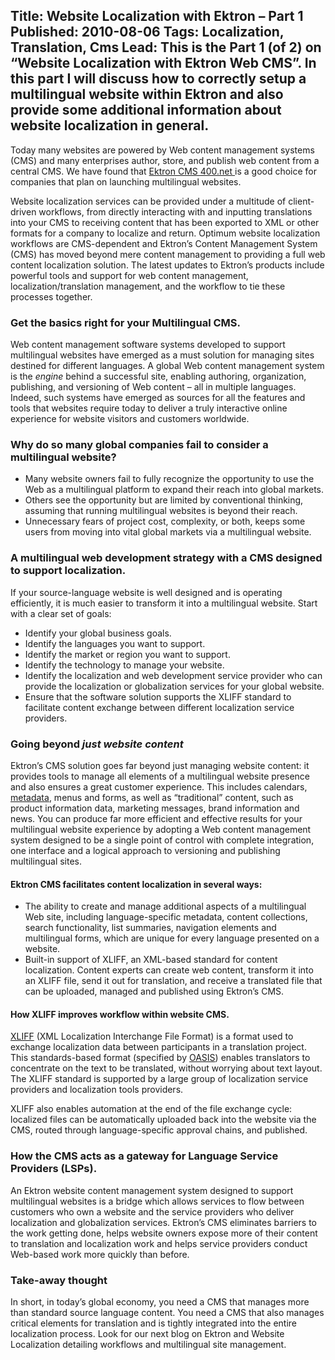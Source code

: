 Title: Website Localization with Ektron – Part 1
Published: 2010-08-06
Tags: Localization, Translation, Cms
Lead: This is the Part 1 (of 2) on “Website Localization with Ektron Web CMS”. In this part I will discuss how to correctly setup a multilingual website within Ektron and also provide some additional information about website localization in general.
---
Today many websites are powered by Web content management systems (CMS) and many enterprises author, store, and publish web content from a central CMS. We have found that [Ektron CMS 400.net ](http://www.ektron.com/) is a good choice for companies that plan on launching multilingual websites.

Website localization services can be provided under a multitude of client-driven workflows, from directly interacting with and inputting translations into your CMS to receiving content that has been exported to XML or other formats for a company to localize and return. Optimum website localization workflows are CMS-dependent and Ektron’s Content Management System (CMS) has moved beyond mere content management to providing a full web content localization solution. The latest updates to Ektron’s products include powerful tools and support for web content management, localization/translation management, and the workflow to tie these processes together.

### Get the basics right for your Multilingual CMS.

Web content management software systems developed to support multilingual websites have emerged as a must solution for managing sites destined for different languages. A global Web content management system is the *engine* behind a successful site, enabling authoring, organization, publishing, and versioning of Web content &#8211; all in multiple languages. Indeed, such systems have emerged as sources for all the features and tools that websites require today to deliver a truly interactive online experience for website visitors and customers worldwide.

### Why do so many global companies fail to consider a multilingual website?

* Many website owners fail to fully recognize the opportunity to use the Web as a multilingual platform to expand their reach into global markets.
* Others see the opportunity but are limited by conventional thinking, assuming that running multilingual websites is beyond their reach.
* Unnecessary fears of project cost, complexity, or both, keeps some users from moving into vital global markets via a multilingual website.

### A multilingual web development strategy with a CMS designed to support localization.

If your source-language website is well designed and is operating efficiently, it is much easier to transform it into a multilingual website. Start with a clear set of goals:

* Identify your global business goals.
* Identify the languages you want to support.
* Identify the market or region you want to support.
* Identify the technology to manage your website.
* Identify the localization and web development service provider who can provide the localization or globalization services for your global website.
* Ensure that the software solution supports the XLIFF standard to facilitate content exchange between different localization service providers.

### Going beyond *just website content*

Ektron’s CMS solution goes far beyond just managing website content: it provides tools to manage all elements of a multilingual website presence and also ensures a great customer experience. This includes calendars, [metadata](http://en.wikipedia.org/wiki/Metadata#Metadata_on_the_Internet), menus and forms, as well as &#8220;traditional&#8221; content, such as product information data, marketing messages, brand information and news. You can produce far more efficient and effective results for your multilingual website experience by adopting a Web content management system designed to be a single point of control with complete integration, one interface and a logical approach to versioning and publishing multilingual sites.

#### Ektron CMS facilitates content localization in several ways:

* The ability to create and manage additional aspects of a multilingual Web site, including language-specific metadata, content collections, search functionality, list summaries, navigation elements and multilingual forms, which are unique for every language presented on a website.
* Built-in support of XLIFF, an XML-based standard for content localization. Content experts can create web content, transform it into an XLIFF file, send it out for translation, and receive a translated file that can be uploaded, managed and published using Ektron’s CMS.

#### How XLIFF improves workflow within website CMS.

[XLIFF](https://www.oasis-open.org/committees/tc_home.php?wg_abbrev=xliff) (XML Localization Interchange File Format) is a format used to exchange localization data between participants in a translation project. This standards-based format (specified by [OASIS](https://www.oasis-open.org/)) enables translators to concentrate on the text to be translated, without worrying about text layout. The XLIFF standard is supported by a large group of localization service providers and localization tools providers.

XLIFF also enables automation at the end of the file exchange cycle: localized files can be automatically uploaded back into the website via the CMS, routed through language-specific approval chains, and published.

### How the CMS acts as a gateway for Language Service Providers (LSPs).

An Ektron website content management system designed to support multilingual websites is a bridge which allows services to flow between customers who own a website and the service providers who deliver localization and globalization services. Ektron’s CMS eliminates barriers to the work getting done, helps website owners expose more of their content to translation and localization work and helps service providers conduct Web-based work more quickly than before.

### Take-away thought

In short, in today’s global economy, you need a CMS that manages more than standard source language content. You need a CMS that also manages critical elements for translation and is tightly integrated into the entire localization process. Look for our next blog on Ektron and Website Localization detailing workflows and multilingual site management.

